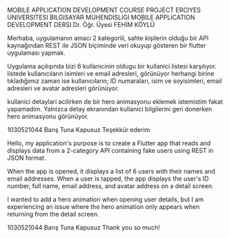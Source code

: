 MOBILE APPLICATION DEVELOPMENT COURSE PROJECT
ERCIYES UNIVERSITESI
BILGISAYAR MUHENDISLIGI
MOBILE APPLICATION DEVELOPMENT DERSI
Dr. Öğr. Üyesi FEHİM KÖYLÜ

Merhaba, uygulamanın amacı 2 kategorili, sahte kişilerin olduğu bir API kaynağından REST ile JSON biçiminde veri okuyup gösteren bir flutter uygulaması yapmak.

Uygulama açılışında bizi 6 kullanicinin oldugu bir kullanici listesi karşılıyor. listede kullanıcıların isimleri ve email adresleri, görünüyor
herhangi birine tıkladığımız zaman ise kullanıcıların;
ID numaraları, isim ve soyisimleri, email adresleri ve avatar adresleri görünüyor.

kullanici detaylari acilirken de bir hero animasyonu eklemek istemistim fakat yapamadim. Yalnizca detay ekranından kullanici bilgilerini geri donerken hero animasyonu görünüyor.

1030521044 Barış Tuna Kapusuz
Teşekkür ederim


Hello, my application's purpose is to create a Flutter app that reads and displays data from a 2-category API containing fake users using REST in JSON format.

When the app is opened, it displays a list of 6 users with their names and email addresses. When a user is tapped, the app displays the user's ID number, full name, email address, and avatar address on a detail screen.

I wanted to add a hero animation when opening user details, but I am experiencing an issue where the hero animation only appears when returning from the detail screen.

1030521044 Barış Tuna Kapusuz
Thank you so much!